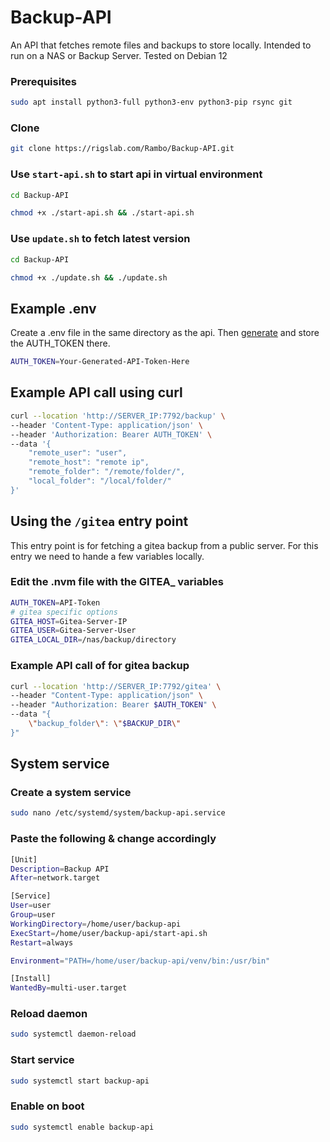 # Backup-API
An API that fetches remote files and backups to store locally. Intended to run on a NAS or Backup Server. Tested on Debian 12

### Prerequisites
```bash
sudo apt install python3-full python3-env python3-pip rsync git
```
### Clone
```bash
git clone https://rigslab.com/Rambo/Backup-API.git
```

### Use `start-api.sh` to start api in virtual environment
```bash
cd Backup-API
```
```bash
chmod +x ./start-api.sh && ./start-api.sh
```

### Use `update.sh` to fetch latest version
```bash
cd Backup-API
```
```bash
chmod +x ./update.sh && ./update.sh
```

## Example .env

Create a .env file in the same directory as the api. Then [generate](https://it-tools.tech/token-generator) and store the AUTH_TOKEN there.

```bash
AUTH_TOKEN=Your-Generated-API-Token-Here
```

## Example API call using curl

```bash
curl --location 'http://SERVER_IP:7792/backup' \
--header 'Content-Type: application/json' \
--header 'Authorization: Bearer AUTH_TOKEN' \
--data '{
    "remote_user": "user",
    "remote_host": "remote ip",
    "remote_folder": "/remote/folder/",
    "local_folder": "/local/folder/"
}'
```

## Using the  `/gitea` entry point

This entry point is for fetching a gitea backup from a public server.
For this entry we need to hande a few variables locally.

### Edit the .nvm file with the GITEA_ variables

```bash
AUTH_TOKEN=API-Token
# gitea specific options
GITEA_HOST=Gitea-Server-IP
GITEA_USER=Gitea-Server-User
GITEA_LOCAL_DIR=/nas/backup/directory
```
### Example API call of for gitea backup

```bash
curl --location 'http://SERVER_IP:7792/gitea' \
--header "Content-Type: application/json" \
--header "Authorization: Bearer $AUTH_TOKEN" \
--data "{
    \"backup_folder\": \"$BACKUP_DIR\"
}"
```

## System service
### Create a system service
```bash
sudo nano /etc/systemd/system/backup-api.service
```

### Paste the following & change accordingly
```bash
[Unit]
Description=Backup API
After=network.target

[Service]
User=user
Group=user
WorkingDirectory=/home/user/backup-api
ExecStart=/home/user/backup-api/start-api.sh
Restart=always

Environment="PATH=/home/user/backup-api/venv/bin:/usr/bin"

[Install]
WantedBy=multi-user.target
```

### Reload daemon
```bash
sudo systemctl daemon-reload
```

### Start service
```bash
sudo systemctl start backup-api
```

### Enable on boot
```bash
sudo systemctl enable backup-api
```
